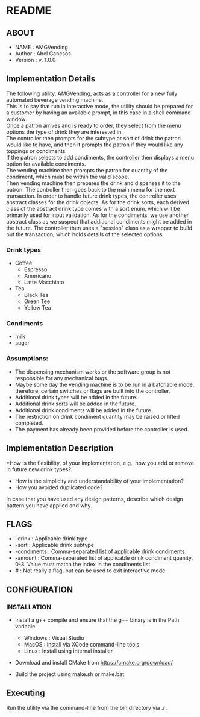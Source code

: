 # README                                    

## ABOUT                               
* NAME       : AMGVending
* Author     : Abel Gancsos
* Version    : v. 1.0.0

## Implementation Details  
The following utility, AMGVending, acts as a controller for a new fully automated beverage vending machine.  
This is to say that run in interactive mode, the utility should be prepared for a customer by having an available prompt, in this case in a shell command window.  
Once a patron arrives and is ready to order, they select from the menu options the type of drink they are interested in.  
The controller then prompts for the subtype or sort of drink the patron would like to have, and then it prompts the patron if they would like any toppings or condiments.  
If the patron selects to add condiments, the controller then displays a menu option for available condiments.  
The vending machine then prompts the patron for quantity of the condiment, which must be within the valid scope.  
Then vending machine then prepares the drink and dispenses it to the patron.  The controller then goes back to the main menu for the next transaction.
In order to handle future drink types, the controller uses abstract classes for the drink objects.  As for the drink sorts, each derived class of the abstract drink type comes with a sort enum, which 
will be primarily used for input validation.  As for the condiments, we use another abstract class as we suspect that additional condiments might be added in the future.
The controller then uses a "session" class as a wrapper to build out the transaction, which holds details of the selected options.

### Drink types
* Coffee
     * Espresso
     * Americano
     * Latte Macchiato
* Tea
     * Black Tea
     * Green Tee
     * Yellow Tea     

### Condiments 
* milk
* sugar  

### Assumptions:
* The dispensing mechanism works or the software group is not responsible for any mechanical bugs.  
* Maybe some day the vending machine is to be run in a batchable mode, therefore, certain switches or flags are built into the controller. 
* Additional drink types will be added in the future.
* Additional drink sorts will be added in the future.
* Additional drink condiments will be added in the future.
* The restriction on drink condiment quantity may be raised or lifted completed.
* The payment has already been provided before the controller is used.
       
## Implementation Description
*How is the flexibility, of your implementation, e.g., how you add or remove in future new drink types?
* How is the simplicity and understandability of your implementation?
* How you avoided duplicated code?

In case that you have used any design patterns, describe which design pattern you have applied and why.
                    

## FLAGS                                    
* -drink      : Applicable drink type
* -sort       : Applicable drink subtype
* -condiments : Comma-separated list of applicable drink condiments
* -amount     : Comma-separated list of applicable drink condiment quanity.  0-3.  Value must match the index in the condiments list
* \#           : Not really a flag, but can be used to exit interactive mode

## CONFIGURATION                                  
### INSTALLATION                                
* Install a g++ compile and ensure that the g++ binary is in the Path variable.
    * Windows : Visual Studio
    * MacOS   : Install via XCode command-line tools
    * Linux   : Install using internal installer 

* Download and install CMake from https://cmake.org/download/

* Build the project using make.sh or make.bat

## Executing                                
Run the utility via the command-line from the bin directory via ./ . 
